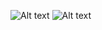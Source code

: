 ![Alt text](https://studies.cs.helsinki.fi/stats/api/certificate/fullstackopen/en/bfb8859e7ff322857a582e6399f8d9d1)
![Alt text](https://studies.cs.helsinki.fi/stats/api/certificate/fs-graphql/en/9d32a4b27f019b89faca552aaff16951)
